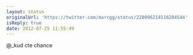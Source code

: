 ```yaml
---
layout: status
originalUrl: 'https://twitter.com/marcgg/status/228096214116204544'
isReply: true
date: 2012-07-25 11:55:49
---
```


@_kud cte chance
